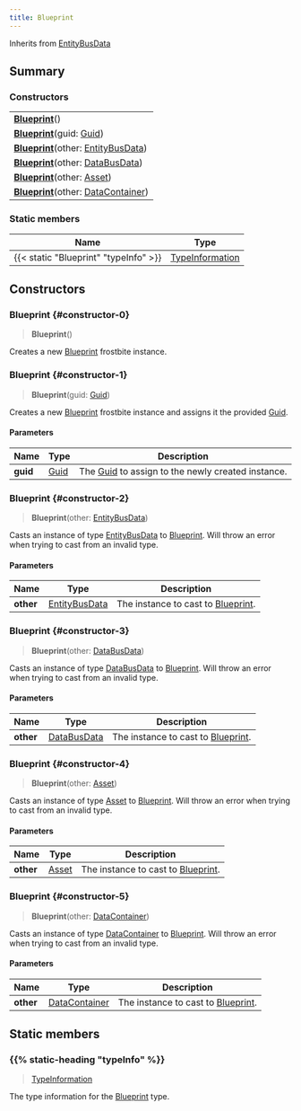 ```yaml
---
title: Blueprint
---
```


Inherits from 
[EntityBusData](/vext/ref/fb/entitybusdata)

## Summary
### Constructors
| |
| ----------- |
| **[Blueprint](#constructor-0)**() |
| **[Blueprint](#constructor-1)**(guid: [Guid](/vext/ref/shared/class/guid)) |
| **[Blueprint](#constructor-2)**(other: [EntityBusData](/vext/ref/fb/entitybusdata)) |
| **[Blueprint](#constructor-3)**(other: [DataBusData](/vext/ref/fb/databusdata)) |
| **[Blueprint](#constructor-4)**(other: [Asset](/vext/ref/fb/asset)) |
| **[Blueprint](#constructor-5)**(other: [DataContainer](/vext/ref/shared/class/datacontainer)) |

### Static members
| Name | Type |
| ---- | ---- |
| {{< static "Blueprint" "typeInfo" >}} | [TypeInformation](/vext/ref/shared/class/typeinformation) |

## Constructors
### Blueprint {#constructor-0}
> **Blueprint**()

Creates a new [Blueprint](/vext/ref/fb/blueprint) frostbite instance.

### Blueprint {#constructor-1}
> **Blueprint**(guid: [Guid](/vext/ref/shared/class/guid))

Creates a new [Blueprint](/vext/ref/fb/blueprint) frostbite instance and assigns it the provided [Guid](/vext/ref/shared/class/guid).

#### Parameters
| Name | Type | Description |
| ---- | ---- | ----------- |
| **guid** | [Guid](/vext/ref/shared/class/guid) | The [Guid](/vext/ref/shared/class/guid) to assign to the newly created instance. |

### Blueprint {#constructor-2}
> **Blueprint**(other: [EntityBusData](/vext/ref/fb/entitybusdata))

Casts an instance of type [EntityBusData](/vext/ref/fb/entitybusdata) to [Blueprint](/vext/ref/fb/blueprint). Will throw an error when trying to cast from an invalid type.

#### Parameters
| Name | Type | Description |
| ---- | ---- | ----------- |
| **other** | [EntityBusData](/vext/ref/fb/entitybusdata) | The instance to cast to [Blueprint](/vext/ref/fb/blueprint). |

### Blueprint {#constructor-3}
> **Blueprint**(other: [DataBusData](/vext/ref/fb/databusdata))

Casts an instance of type [DataBusData](/vext/ref/fb/databusdata) to [Blueprint](/vext/ref/fb/blueprint). Will throw an error when trying to cast from an invalid type.

#### Parameters
| Name | Type | Description |
| ---- | ---- | ----------- |
| **other** | [DataBusData](/vext/ref/fb/databusdata) | The instance to cast to [Blueprint](/vext/ref/fb/blueprint). |

### Blueprint {#constructor-4}
> **Blueprint**(other: [Asset](/vext/ref/fb/asset))

Casts an instance of type [Asset](/vext/ref/fb/asset) to [Blueprint](/vext/ref/fb/blueprint). Will throw an error when trying to cast from an invalid type.

#### Parameters
| Name | Type | Description |
| ---- | ---- | ----------- |
| **other** | [Asset](/vext/ref/fb/asset) | The instance to cast to [Blueprint](/vext/ref/fb/blueprint). |

### Blueprint {#constructor-5}
> **Blueprint**(other: [DataContainer](/vext/ref/shared/class/datacontainer))

Casts an instance of type [DataContainer](/vext/ref/shared/class/datacontainer) to [Blueprint](/vext/ref/fb/blueprint). Will throw an error when trying to cast from an invalid type.

#### Parameters
| Name | Type | Description |
| ---- | ---- | ----------- |
| **other** | [DataContainer](/vext/ref/shared/class/datacontainer) | The instance to cast to [Blueprint](/vext/ref/fb/blueprint). |

## Static members
### {{% static-heading "typeInfo" %}}
> [TypeInformation](/vext/ref/shared/class/typeinformation)

The type information for the [Blueprint](/vext/ref/fb/blueprint) type.

